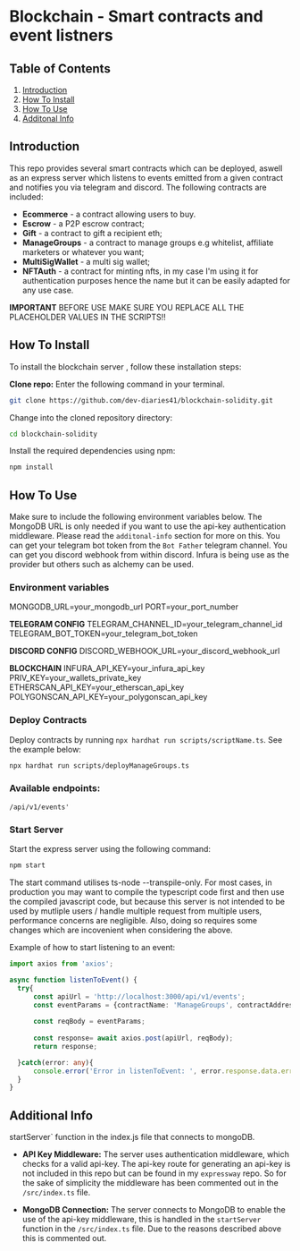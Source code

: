 # Blockchain - Smart contracts and event listners

## Table of Contents
1. [Introduction](#introduction)
2. [How To Install](#how-to-install)
3. [How To Use](#how-to-use)
4. [Additonal Info](#additonal-info)


## Introduction
<a name="introduction"></a>

This repo provides several smart contracts which can be deployed, aswell as an express server which listens to events emitted from a given contract and notifies you via telegram and discord. The following contracts are included: 
- **Ecommerce** - a contract allowing users to buy.
- **Escrow** - a P2P escrow contract; 
- **Gift** - a contract to gift a recipient eth; 
- **ManageGroups** - a contract to manage groups e.g whitelist, affiliate marketers or whatever you want; 
- **MultiSigWallet** - a multi sig wallet; 
- **NFTAuth** - a contract for minting nfts, in my case I'm using it for authentication purposes hence the name but it can be easily adapted for any use case.

**IMPORTANT**
BEFORE USE MAKE SURE YOU REPLACE ALL THE PLACEHOLDER VALUES IN THE SCRIPTS!!


## How To Install
<a name="how-to-install"></a>

To install the blockchain server , follow these installation steps:

**Clone repo:**
Enter the following command in your terminal.

```bash
git clone https://github.com/dev-diaries41/blockchain-solidity.git
```

Change into the cloned repository directory:

```bash
cd blockchain-solidity
```

Install the required dependencies using npm:
  
```bash
npm install
```

## How To Use
<a name="how-to-use"></a>

Make sure to include the following environment variables below.
The MongoDB URL is only needed if you want to use the api-key authentication middleware. Please read the `additonal-info` section for
more on this. You can get your telegram bot token from the `Bot Father` telegram channel. You can get you discord webhook from within discord. Infura is being use as the provider but others such as alchemy can be used.

### Environment variables

MONGODB_URL=your_mongodb_url
PORT=your_port_number

**TELEGRAM CONFIG**
TELEGRAM_CHANNEL_ID=your_telegram_channel_id
TELEGRAM_BOT_TOKEN=your_telegram_bot_token

**DISCORD CONFIG**
DISCORD_WEBHOOK_URL=your_discord_webhook_url

**BLOCKCHAIN**
INFURA_API_KEY=your_infura_api_key
PRIV_KEY=your_wallets_private_key
ETHERSCAN_API_KEY=your_etherscan_api_key
POLYGONSCAN_API_KEY=your_polygonscan_api_key

### Deploy Contracts

Deploy contracts by running `npx hardhat run scripts/scriptName.ts`. See the example below:

```bash
npx hardhat run scripts/deployManageGroups.ts 
```


### Available endpoints:

```
/api/v1/events'
```

### Start Server
Start the express server using the following command:

```bash
npm start 
```
The start command utilises ts-node --transpile-only. For most cases, in production you may want to compile the typescript code first and then use the compiled javascript code, but because this server is not intended to be used by mutliple users / handle multiple request from multiple users, performance concerns are negligible. Also, doing so requires some changes which are incovenient when considering the above.

Example of how to start listening to an event:

```typescript
import axios from 'axios'; 

async function listenToEvent() {
  try{
      const apiUrl = 'http://localhost:3000/api/v1/events';
      const eventParams = {contractName: 'ManageGroups', contractAddress: 'your_contract_address', event: 'NewMember'};
    
      const reqBody = eventParams; 
         
      const response= await axios.post(apiUrl, reqBody);
      return response;

  }catch(error: any){
      console.error('Error in listenToEvent: ', error.response.data.error)
  }
}

```

## Additional Info
<a name="additonal-info"></a>

startServer` function in the index.js file that connects to mongoDB.

- **API Key Middleware:**
    The server uses authentication middleware, which checks for a valid api-key. The api-key route for generating an api-key is not included in this repo but can be found in my `expressway` repo. So for the sake of simplicity the middleware has been commented out in the `/src/index.ts` file.

- **MongoDB Connection:**
    The server connects to MongoDB to enable the use of the api-key middleware, this is handled in the `startServer` function in the `/src/index.ts` file. Due to the reasons described above this is commented out.
